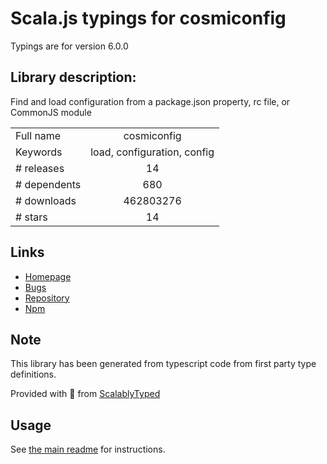 
# Scala.js typings for cosmiconfig

Typings are for version 6.0.0

## Library description:
Find and load configuration from a package.json property, rc file, or CommonJS module

|                    |                 |
| ------------------ | :-------------: |
| Full name          | cosmiconfig |
| Keywords           | load, configuration, config |
| # releases         | 14 |
| # dependents       | 680 |
| # downloads        | 462803276 |
| # stars            | 14 |

## Links
- [Homepage](https://github.com/davidtheclark/cosmiconfig#readme)
- [Bugs](https://github.com/davidtheclark/cosmiconfig/issues)
- [Repository](https://github.com/davidtheclark/cosmiconfig)
- [Npm](https://www.npmjs.com/package/cosmiconfig)
    


## Note
This library has been generated from typescript code from first party type definitions.

Provided with :purple_heart: from [ScalablyTyped](https://github.com/oyvindberg/ScalablyTyped)

## Usage
See [the main readme](../../readme.md) for instructions.


